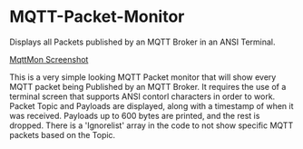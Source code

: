 # MQTT-Packet-Monitor
Displays all Packets published by an MQTT Broker in an ANSI Terminal.

[MqttMon Screenshot](MQTT_Packet-Monitor.PNG)<br>

This is a very simple looking MQTT Packet monitor that will show every MQTT packet being Published by an MQTT Broker. It requires the use of a terminal screen that supports ANSI contorl
characters in order to work. Packet Topic and Payloads are displayed, along with a timestamp of when it was received. Payloads up to 600 bytes are printed, and the rest is dropped. 
There is a 'Ignorelist' array in the code to not show specific MQTT packets based on the Topic.


